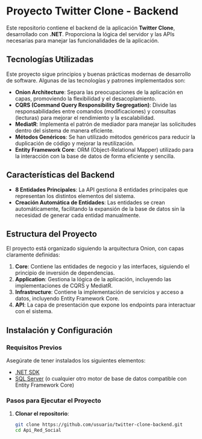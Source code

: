 # Proyecto Twitter Clone - Backend

Este repositorio contiene el backend de la aplicación **Twitter Clone**, desarrollado con **.NET**. Proporciona la lógica del servidor y las APIs necesarias para manejar las funcionalidades de la aplicación.

## Tecnologías Utilizadas

Este proyecto sigue principios y buenas prácticas modernas de desarrollo de software. Algunas de las tecnologías y patrones implementados son:

- **Onion Architecture**: Separa las preocupaciones de la aplicación en capas, promoviendo la flexibilidad y el desacoplamiento.
- **CQRS (Command Query Responsibility Segregation)**: Divide las responsabilidades entre comandos (modificaciones) y consultas (lecturas) para mejorar el rendimiento y la escalabilidad.
- **MediatR**: Implementa el patrón de mediador para manejar las solicitudes dentro del sistema de manera eficiente.
- **Métodos Genéricos**: Se han utilizado métodos genéricos para reducir la duplicación de código y mejorar la reutilización.
- **Entity Framework Core**: ORM (Object-Relational Mapper) utilizado para la interacción con la base de datos de forma eficiente y sencilla.

## Características del Backend

- **8 Entidades Principales**: La API gestiona 8 entidades principales que representan los distintos elementos del sistema.
- **Creación Automática de Entidades**: Las entidades se crean automáticamente, facilitando la expansión de la base de datos sin la necesidad de generar cada entidad manualmente.

## Estructura del Proyecto

El proyecto está organizado siguiendo la arquitectura Onion, con capas claramente definidas:

1. **Core**: Contiene las entidades de negocio y las interfaces, siguiendo el principio de inversión de dependencias.
2. **Application**: Gestiona la lógica de la aplicación, incluyendo las implementaciones de CQRS y MediatR.
3. **Infrastructure**: Contiene la implementación de servicios y acceso a datos, incluyendo Entity Framework Core.
4. **API**: La capa de presentación que expone los endpoints para interactuar con el sistema.

## Instalación y Configuración

### Requisitos Previos

Asegúrate de tener instalados los siguientes elementos:

- [.NET SDK](https://dotnet.microsoft.com/download)
- [SQL Server](https://www.microsoft.com/en-us/sql-server/sql-server-downloads) (o cualquier otro motor de base de datos compatible con Entity Framework Core)

### Pasos para Ejecutar el Proyecto

1. **Clonar el repositorio**:

   ```bash
   git clone https://github.com/usuario/twitter-clone-backend.git
   cd Api_Red_Social
